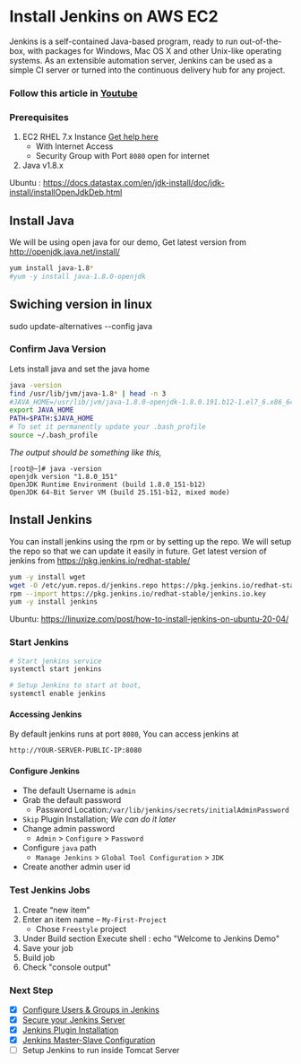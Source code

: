 # Install Jenkins on AWS EC2
Jenkins is a self-contained Java-based program, ready to run out-of-the-box, with packages for Windows, Mac OS X and other Unix-like operating systems. As an extensible automation server, Jenkins can be used as a simple CI server or turned into the continuous delivery hub for any project.

### Follow this article in **[Youtube](https://youtu.be/M32O4Yv0ANc)**

### Prerequisites
1. EC2 RHEL 7.x Instance [Get help here](https://www.youtube.com/watch?v=KDtS6BzJo3A)
   - With Internet Access
   - Security Group with Port `8080` open for internet
1. Java v1.8.x 

Ubuntu : https://docs.datastax.com/en/jdk-install/doc/jdk-install/installOpenJdkDeb.html


## Install Java
We will be using open java for our demo, Get latest version from http://openjdk.java.net/install/
```sh
yum install java-1.8*
#yum -y install java-1.8.0-openjdk
```
## Swiching version in linux
sudo update-alternatives --config java

### Confirm Java Version
Lets install java and set the java home
```sh
java -version
find /usr/lib/jvm/java-1.8* | head -n 3
#JAVA_HOME=/usr/lib/jvm/java-1.8.0-openjdk-1.8.0.191.b12-1.el7_6.x86_64
export JAVA_HOME
PATH=$PATH:$JAVA_HOME
# To set it permanently update your .bash_profile
source ~/.bash_profile
```
_The output should be something like this,_
```
[root@~]# java -version
openjdk version "1.8.0_151"
OpenJDK Runtime Environment (build 1.8.0_151-b12)
OpenJDK 64-Bit Server VM (build 25.151-b12, mixed mode)
```

## Install Jenkins
You can install jenkins using the rpm or by setting up the repo. We will setup the repo so that we can update it easily in future.
Get latest version of jenkins from https://pkg.jenkins.io/redhat-stable/
```sh
yum -y install wget
wget -O /etc/yum.repos.d/jenkins.repo https://pkg.jenkins.io/redhat-stable/jenkins.repo
rpm --import https://pkg.jenkins.io/redhat-stable/jenkins.io.key
yum -y install jenkins
```
Ubuntu: https://linuxize.com/post/how-to-install-jenkins-on-ubuntu-20-04/

### Start Jenkins
```sh
# Start jenkins service
systemctl start jenkins

# Setup Jenkins to start at boot,
systemctl enable jenkins
```

#### Accessing Jenkins
By default jenkins runs at port `8080`, You can access jenkins at
```sh
http://YOUR-SERVER-PUBLIC-IP:8080
```
#### Configure Jenkins
- The default Username is `admin`
- Grab the default password 
  - Password Location:`/var/lib/jenkins/secrets/initialAdminPassword`
- `Skip` Plugin Installation; _We can do it later_
- Change admin password
  - `Admin` > `Configure` > `Password`
- Configure `java` path
  - `Manage Jenkins` > `Global Tool Configuration` > `JDK`  
- Create another admin user id

### Test Jenkins Jobs
1. Create “new item”
1. Enter an item name – `My-First-Project`
   - Chose `Freestyle` project
1. Under Build section
	Execute shell : echo "Welcome to Jenkins Demo"
1. Save your job 
1. Build job
1. Check "console output"

### Next Step
- [x] [Configure Users & Groups in Jenkins](https://youtu.be/jZOqcB32dYM)
- [x] [Secure your Jenkins Server](https://youtu.be/19FmJumnkDc)
- [x] [Jenkins Plugin Installation](https://youtu.be/p_PqPBbjaZ4)
- [x] [Jenkins Master-Slave Configuration](https://youtu.be/hwrYURP4O2k)
- [ ] Setup Jenkins to run inside Tomcat Server
